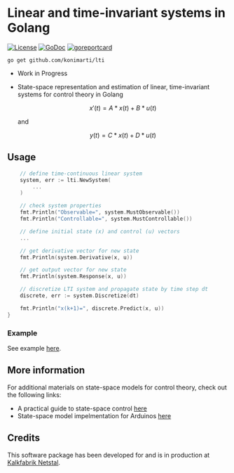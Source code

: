 # Linear and time-invariant systems in Golang 

[![License](http://img.shields.io/badge/license-MIT-red.svg?style=flat)](https://github.com/konimarti/lti/blob/master/LICENSE)
[![GoDoc](https://godoc.org/github.com/konimarti/observer?status.svg)](https://godoc.org/github.com/konimarti/lti)
[![goreportcard](https://goreportcard.com/badge/github.com/konimarti/observer)](https://goreportcard.com/report/github.com/konimarti/lti)

```go get github.com/konimarti/lti```

* Work in Progress
* State-space representation and estimation of linear, time-invariant systems for control theory in Golang

	```math
	 x'(t) = A * x(t) + B * u(t)
	```
	 and
	```math
	 y(t)  = C * x(t) + D * u(t)
	```


## Usage
```go
	// define time-continuous linear system
	system, err := lti.NewSystem(
		...
	)

	// check system properties
	fmt.Println("Observable=", system.MustObservable())
	fmt.Println("Controllable=", system.MustControllable())

	// define initial state (x) and control (u) vectors
	...

	// get derivative vector for new state
	fmt.Println(system.Derivative(x, u))

	// get output vector for new state
	fmt.Println(system.Response(x, u))

	// discretize LTI system and propagate state by time step dt
	discrete, err := system.Discretize(dt)

	fmt.Println("x(k+1)=", discrete.Predict(x, u))
}
```

### Example

See example [here](example/lti.go).

## More information

For additional materials on state-space models for control theory, check out the following links:
* A practical guide to state-space control [here](https://github.com/calcmogul/state-space-guide)
* State-space model impelmentation for Arduinos [here](https://github.com/tomstewart89/StateSpaceControl)

## Credits

This software package has been developed for and is in production at [Kalkfabrik Netstal](http://www.kfn.ch/en).
